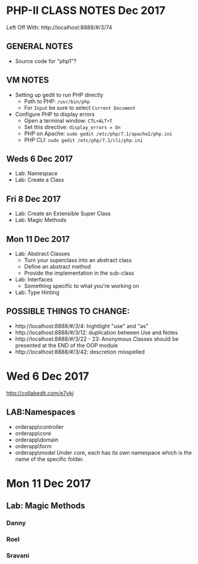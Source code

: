 # PHP-II CLASS NOTES Dec 2017

Left Off With: http://localhost:8888/#/3/74

## GENERAL NOTES
* Source code for "php1"?


## VM NOTES
* Setting up gedit to run PHP directly
  * Path to PHP: `/usr/bin/php`
  * For `Input` be sure to select `Current Document`
* Configure PHP to display errors
  * Open a terminal window: `CTL+ALT+T`
  * Set this directive: `display_errors = On`
  * PHP on Apache: `sudo gedit /etc/php/7.1/apache2/php.ini`
  * PHP CLI: `sudo gedit /etc/php/7.1/cli/php.ini`

## Weds 6 Dec 2017
* Lab: Namespace
* Lab: Create a Class

## Fri 8 Dec 2017
* Lab: Create an Extensible Super Class
* Lab: Magic Methods

## Mon 11 Dec 2017
* Lab: Abstract Classes
  * Turn your superclass into an abstract class
  * Define an abstract method
  * Provide the implementation in the sub-class
* Lab: Interfaces
  * Something specific to what you're working on
* Lab: Type Hinting


## POSSIBLE THINGS TO CHANGE:
* http://localhost:8888/#/3/4: hightlight "use" and "as"
* http://localhost:8888/#/3/12: duplication between Use and Notes
* http://localhost:8888/#/3/22 - 23: Anonymous Classes should be presented at the END of the OOP module
* http://localhost:8888/#/3/42: descretion misspelled

# Wed 6 Dec 2017
http://collabedit.com/e7ykj

## LAB:Namespaces
- orderapp\controller
- orderapp\core
- orderapp\domain
- orderapp\form
- orderapp\model
Under core, each has its own namespace which is the name of the specific folder.

# Mon 11 Dec 2017

## Lab: Magic Methods


### Danny

### Roel

### Sravani



